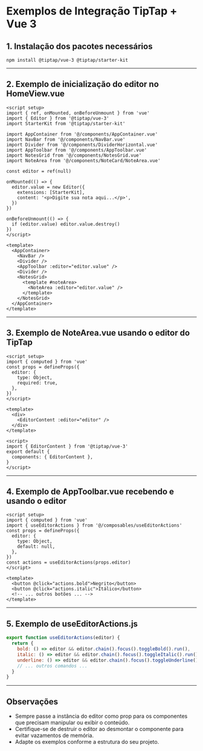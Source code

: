 # Exemplos de Integração TipTap + Vue 3

## 1. Instalação dos pacotes necessários

```
npm install @tiptap/vue-3 @tiptap/starter-kit
```

---

## 2. Exemplo de inicialização do editor no HomeView.vue

```vue
<script setup>
import { ref, onMounted, onBeforeUnmount } from 'vue'
import { Editor } from '@tiptap/vue-3'
import StarterKit from '@tiptap/starter-kit'

import AppContainer from '@/components/AppContainer.vue'
import NavBar from '@/components/NavBar.vue'
import Divider from '@/components/DividerHorizontal.vue'
import AppToolbar from '@/components/AppToolbar.vue'
import NotesGrid from '@/components/NotesGrid.vue'
import NoteArea from '@/components/NoteCard/NoteArea.vue'

const editor = ref(null)

onMounted(() => {
  editor.value = new Editor({
    extensions: [StarterKit],
    content: '<p>Digite sua nota aqui...</p>',
  })
})

onBeforeUnmount(() => {
  if (editor.value) editor.value.destroy()
})
</script>

<template>
  <AppContainer>
    <NavBar />
    <Divider />
    <AppToolbar :editor="editor.value" />
    <Divider />
    <NotesGrid>
      <template #noteArea>
        <NoteArea :editor="editor.value" />
      </template>
    </NotesGrid>
  </AppContainer>
</template>
```

---

## 3. Exemplo de NoteArea.vue usando o editor do TipTap

```vue
<script setup>
import { computed } from 'vue'
const props = defineProps({
  editor: {
    type: Object,
    required: true,
  },
})
</script>

<template>
  <div>
    <EditorContent :editor="editor" />
  </div>
</template>

<script>
import { EditorContent } from '@tiptap/vue-3'
export default {
  components: { EditorContent },
}
</script>
```

---

## 4. Exemplo de AppToolbar.vue recebendo e usando o editor

```vue
<script setup>
import { computed } from 'vue'
import { useEditorActions } from '@/composables/useEditorActions'
const props = defineProps({
  editor: {
    type: Object,
    default: null,
  },
})
const actions = useEditorActions(props.editor)
</script>

<template>
  <button @click="actions.bold">Negrito</button>
  <button @click="actions.italic">Itálico</button>
  <!-- ... outros botões ... -->
</template>
```

---

## 5. Exemplo de useEditorActions.js

```js
export function useEditorActions(editor) {
  return {
    bold: () => editor && editor.chain().focus().toggleBold().run(),
    italic: () => editor && editor.chain().focus().toggleItalic().run(),
    underline: () => editor && editor.chain().focus().toggleUnderline().run(),
    // ... outros comandos ...
  }
}
```

---

## Observações

- Sempre passe a instância do editor como prop para os componentes que precisam manipular ou exibir o conteúdo.
- Certifique-se de destruir o editor ao desmontar o componente para evitar vazamentos de memória.
- Adapte os exemplos conforme a estrutura do seu projeto.
